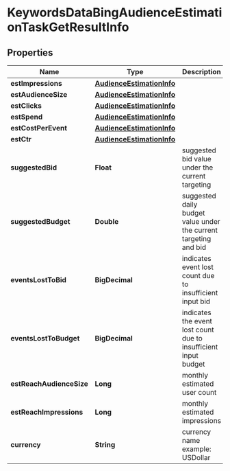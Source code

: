 

# KeywordsDataBingAudienceEstimationTaskGetResultInfo


## Properties

| Name | Type | Description | Notes |
|------------ | ------------- | ------------- | -------------|
|**estImpressions** | [**AudienceEstimationInfo**](AudienceEstimationInfo.md) |  |  [optional] |
|**estAudienceSize** | [**AudienceEstimationInfo**](AudienceEstimationInfo.md) |  |  [optional] |
|**estClicks** | [**AudienceEstimationInfo**](AudienceEstimationInfo.md) |  |  [optional] |
|**estSpend** | [**AudienceEstimationInfo**](AudienceEstimationInfo.md) |  |  [optional] |
|**estCostPerEvent** | [**AudienceEstimationInfo**](AudienceEstimationInfo.md) |  |  [optional] |
|**estCtr** | [**AudienceEstimationInfo**](AudienceEstimationInfo.md) |  |  [optional] |
|**suggestedBid** | **Float** | suggested bid value under the current targeting |  [optional] |
|**suggestedBudget** | **Double** | suggested daily budget value under the current targeting and bid |  [optional] |
|**eventsLostToBid** | **BigDecimal** | indicates event lost count due to insufficient input bid |  [optional] |
|**eventsLostToBudget** | **BigDecimal** | indicates the event lost count due to insufficient input budget |  [optional] |
|**estReachAudienceSize** | **Long** | monthly estimated user count |  [optional] |
|**estReachImpressions** | **Long** | monthly estimated impressions |  [optional] |
|**currency** | **String** | currency name example: USDollar |  [optional] |



